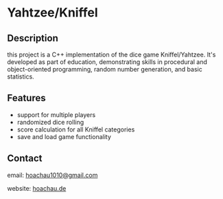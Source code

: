 # Yahtzee/Kniffel

## Description

this project is a C++ implementation of the dice game Kniffel/Yahtzee. It's developed as part of education, demonstrating skills in procedural and object-oriented programming, random number generation, and basic statistics.

## Features

- support for multiple players
- randomized dice rolling
- score calculation for all Kniffel categories
- save and load game functionality

## Contact

email: hoachau1010@gmail.com

website: [hoachau.de](https://hoachau.de)
